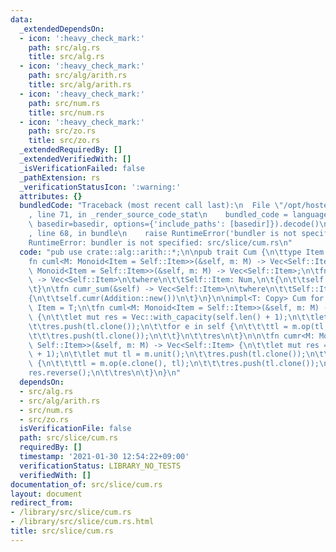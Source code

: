 ```yaml
---
data:
  _extendedDependsOn:
  - icon: ':heavy_check_mark:'
    path: src/alg.rs
    title: src/alg.rs
  - icon: ':heavy_check_mark:'
    path: src/alg/arith.rs
    title: src/alg/arith.rs
  - icon: ':heavy_check_mark:'
    path: src/num.rs
    title: src/num.rs
  - icon: ':heavy_check_mark:'
    path: src/zo.rs
    title: src/zo.rs
  _extendedRequiredBy: []
  _extendedVerifiedWith: []
  _isVerificationFailed: false
  _pathExtension: rs
  _verificationStatusIcon: ':warning:'
  attributes: {}
  bundledCode: "Traceback (most recent call last):\n  File \"/opt/hostedtoolcache/Python/3.9.1/x64/lib/python3.9/site-packages/onlinejudge_verify/documentation/build.py\"\
    , line 71, in _render_source_code_stat\n    bundled_code = language.bundle(stat.path,\
    \ basedir=basedir, options={'include_paths': [basedir]}).decode()\n  File \"/opt/hostedtoolcache/Python/3.9.1/x64/lib/python3.9/site-packages/onlinejudge_verify/languages/user_defined.py\"\
    , line 68, in bundle\n    raise RuntimeError('bundler is not specified: {}'.format(path.as_posix()))\n\
    RuntimeError: bundler is not specified: src/slice/cum.rs\n"
  code: "pub use crate::alg::arith::*;\n\npub trait Cum {\n\ttype Item: Copy;\n\t\
    fn cuml<M: Monoid<Item = Self::Item>>(&self, m: M) -> Vec<Self::Item>;\n\tfn cumr<M:\
    \ Monoid<Item = Self::Item>>(&self, m: M) -> Vec<Self::Item>;\n\tfn cuml_sum(&self)\
    \ -> Vec<Self::Item>\n\twhere\n\t\tSelf::Item: Num,\n\t{\n\t\tself.cuml(Addition::new())\n\
    \t}\n\tfn cumr_sum(&self) -> Vec<Self::Item>\n\twhere\n\t\tSelf::Item: Num,\n\t\
    {\n\t\tself.cumr(Addition::new())\n\t}\n}\n\nimpl<T: Copy> Cum for [T] {\n\ttype\
    \ Item = T;\n\tfn cuml<M: Monoid<Item = Self::Item>>(&self, m: M) -> Vec<Self::Item>\
    \ {\n\t\tlet mut res = Vec::with_capacity(self.len() + 1);\n\t\tlet mut tl = m.unit();\n\
    \t\tres.push(tl.clone());\n\t\tfor e in self {\n\t\t\ttl = m.op(tl, e.clone());\n\
    \t\t\tres.push(tl.clone());\n\t\t}\n\t\tres\n\t}\n\n\tfn cumr<M: Monoid<Item =\
    \ Self::Item>>(&self, m: M) -> Vec<Self::Item> {\n\t\tlet mut res = Vec::with_capacity(self.len()\
    \ + 1);\n\t\tlet mut tl = m.unit();\n\t\tres.push(tl.clone());\n\t\tfor e in self.iter().rev()\
    \ {\n\t\t\ttl = m.op(e.clone(), tl);\n\t\t\tres.push(tl.clone());\n\t\t}\n\t\t\
    res.reverse();\n\t\tres\n\t}\n}\n"
  dependsOn:
  - src/alg.rs
  - src/alg/arith.rs
  - src/num.rs
  - src/zo.rs
  isVerificationFile: false
  path: src/slice/cum.rs
  requiredBy: []
  timestamp: '2021-01-30 12:54:22+09:00'
  verificationStatus: LIBRARY_NO_TESTS
  verifiedWith: []
documentation_of: src/slice/cum.rs
layout: document
redirect_from:
- /library/src/slice/cum.rs
- /library/src/slice/cum.rs.html
title: src/slice/cum.rs
---
```


